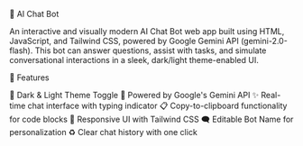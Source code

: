 🤖 AI Chat Bot

An interactive and visually modern AI Chat Bot web app built using HTML, JavaScript, and Tailwind CSS, powered by Google Gemini API (gemini-2.0-flash). This bot can answer questions, assist with tasks, and simulate conversational interactions in a sleek, dark/light theme-enabled UI.

🚀 Features

🌙 Dark & Light Theme Toggle
🧠 Powered by Google's Gemini API
✨ Real-time chat interface with typing indicator
📋 Copy-to-clipboard functionality for code blocks
🎨 Responsive UI with Tailwind CSS
🗨 Editable Bot Name for personalization
♻ Clear chat history with one click

